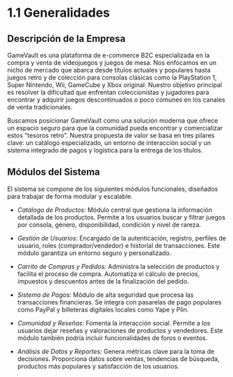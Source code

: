 # 1.1 Generalidades  

## Descripción de la Empresa  
GameVault es una plataforma de e-commerce B2C especializada en la compra y venta de videojuegos y juegos de mesa. Nos enfocamos en un nicho de mercado que abarca desde títulos actuales y populares hasta juegos retro y de colección para consolas clásicas como la PlayStation 1, Super Nintendo, Wii, GameCube y Xbox original. Nuestro objetivo principal es resolver la dificultad que enfrentan coleccionistas y jugadores para encontrar y adquirir juegos descontinuados o poco comunes en los canales de venta tradicionales.

Buscamos posicionar GameVault como una solución moderna que ofrece un espacio seguro para que la comunidad pueda encontrar y comercializar estos "tesoros retro". Nuestra propuesta de valor se basa en tres pilares clave: un catálogo especializado, un entorno de interacción social y un sistema integrado de pagos y logística para la entrega de los títulos.

## Módulos del Sistema
El sistema se compone de los siguientes módulos funcionales, diseñados para trabajar de forma modular y escalable.

- *Catálogo de Productos:* Módulo central que gestiona la información detallada de los productos. Permite a los usuarios buscar y filtrar juegos por consola, género, disponibilidad, condición y nivel de rareza.

- *Gestión de Usuarios:* Encargado de la autenticación, registro, perfiles de usuario, roles (comprador/vendedor) e historial de transacciones. Este módulo garantiza un entorno seguro y personalizado.

- *Carrito de Compras y Pedidos:* Administra la selección de productos y facilita el proceso de compra. Automatiza el cálculo de precios, impuestos y descuentos antes de la finalización del pedido.

- *Sistema de Pagos:* Módulo de alta seguridad que procesa las transacciones financieras. Se integra con pasarelas de pago populares como PayPal y billeteras digitales locales como Yape y Plin.

- *Comunidad y Reseñas:* Fomenta la interacción social. Permite a los usuarios dejar reseñas y valoraciones de productos y vendedores. Este módulo también podría incluir funcionalidades de foros o eventos.

- *Análisis de Datos y Reportes:* Genera métricas clave para la toma de decisiones. Proporciona datos sobre ventas, tendencias de búsqueda, productos más populares y satisfacción de los usuarios.








